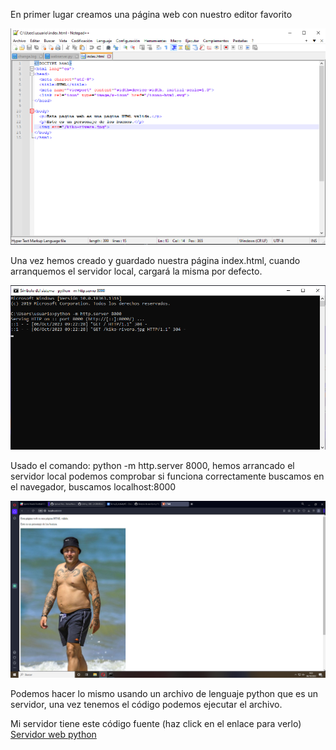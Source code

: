En primer lugar creamos una página web con nuestro editor favorito

![Index.html](1.png)

Una vez hemos creado y guardado nuestra página index.html, cuando arranquemos el servidor local, cargará la misma por defecto. 

![Arrancar_servidor](2.png)

Usado el comando: python -m http.server 8000, hemos arrancado el servidor local podemos comprobar si funciona correctamente buscamos en el navegador, buscamos localhost:8000

![Comprobar_servidor](3.png)

Podemos hacer lo mismo usando un archivo de lenguaje python que es un servidor, una vez tenemos el código podemos ejecutar el archivo.

Mi servidor tiene este código fuente (haz click en el enlace para verlo) [Servidor web python](Servidorweb.py)
